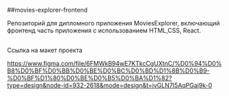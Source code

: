 ##movies-explorer-frontend

Репозиторий для дипломного приложения MoviesExplorer, включающий фронтенд часть приложения с использованием HTML,CSS, React.

##

Ссылка на макет проекта

https://www.figma.com/file/6FMWkB94wE7KTkcCgUXtnC/%D0%94%D0%B8%D0%BF%D0%BB%D0%BE%D0%BC%D0%BD%D1%8B%D0%B9-%D0%BF%D1%80%D0%BE%D0%B5%D0%BA%D1%82?type=design&node-id=932-2618&mode=design&t=jvGLN7I5AqPGaj9k-0